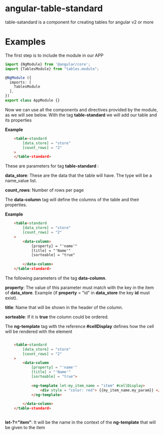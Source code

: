 # angular-table-standard

table-satandard is a component for creating tables for angular v2 or more

# Examples

The first step is to include the module in our APP


```typescript
import {NgModule} from '@angular/core';
import {TablesModule} from "tables.module";

@NgModule ({
  imports: [
    TablesModule
  ],
})
export class AppModule {}
```

Now we can use all the components and directives provided by the module, as we will see below.
With the tag **table-standard** we will add our table and its properties

**Example**
```html
    <table-standard
        [data_store] = "store"
        [count_rows] = "2"
    >
    </table-standard>
```
These are parameters for tag **table-standard** :

**data_store**: These are the data that the table will have. The type will be a name_value list.

**count_rows**: Number of rows per page



The **data-column** tag will define the columns of the table and their properties.

**Example**
```html
    <table-standard
        [data_store] = "store"
        [count_rows] = "2"
    >
        <data-column>
            [property] = "'name'"
            [title] = "'Name'"
            [sorteable] = "true"
            
        </data-column>
    </table-standard>
```

The following parameters of the tag **data-column**.

**property**: The value of this parameter must match with the key in the item of **data_store**. Example (if **property** = "id" in **data_store** the key **id** must exist).

**title**: Name that will be shown in the header of the column.

**sorteable**: If it is **true** the column could be ordered.


The **ng-template** tag with the reference **#cellDisplay** defines how the cell will be rendered with the element

```html

    <table-standard
        [data_store] = "store"
        [count_rows] = "2"
    >
        <data-column
            [property] = "'name'"
            [title] = "'Name'"
            [sorteable] = "true">
            
            <ng-template let-my_item_name = "item" #cellDisplay>
                <div style = "color: red"> {{my_item_name.my_param}} </div>
            </ng-template>
            
        </data-column>
    </table-standard>
     
```

**let-?="item"**: It will be the name in the context of the **ng-template** that will be given to the item
